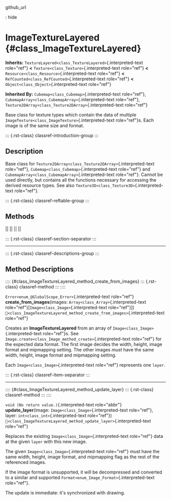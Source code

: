 github_url

:   hide

# ImageTextureLayered {#class_ImageTextureLayered}

**Inherits:** `TextureLayered<class_TextureLayered>`{.interpreted-text
role="ref"} **\<** `Texture<class_Texture>`{.interpreted-text
role="ref"} **\<** `Resource<class_Resource>`{.interpreted-text
role="ref"} **\<** `RefCounted<class_RefCounted>`{.interpreted-text
role="ref"} **\<** `Object<class_Object>`{.interpreted-text role="ref"}

**Inherited By:** `Cubemap<class_Cubemap>`{.interpreted-text
role="ref"}, `CubemapArray<class_CubemapArray>`{.interpreted-text
role="ref"}, `Texture2DArray<class_Texture2DArray>`{.interpreted-text
role="ref"}

Base class for texture types which contain the data of multiple
`ImageTexture<class_ImageTexture>`{.interpreted-text role="ref"}s. Each
image is of the same size and format.

::: {.rst-class}
classref-introduction-group
:::

## Description

Base class for `Texture2DArray<class_Texture2DArray>`{.interpreted-text
role="ref"}, `Cubemap<class_Cubemap>`{.interpreted-text role="ref"} and
`CubemapArray<class_CubemapArray>`{.interpreted-text role="ref"}. Cannot
be used directly, but contains all the functions necessary for accessing
the derived resource types. See also
`Texture3D<class_Texture3D>`{.interpreted-text role="ref"}.

::: {.rst-class}
classref-reftable-group
:::

## Methods

||
||
||
||

::: {.rst-class}
classref-section-separator
:::

------------------------------------------------------------------------

::: {.rst-class}
classref-descriptions-group
:::

## Method Descriptions

:::: {#class_ImageTextureLayered_method_create_from_images}
::: {.rst-class}
classref-method
:::
::::

`Error<enum_@GlobalScope_Error>`{.interpreted-text role="ref"}
**create_from_images**(images: `Array<class_Array>`{.interpreted-text
role="ref"}\[`Image<class_Image>`{.interpreted-text role="ref"}\])
`🔗<class_ImageTextureLayered_method_create_from_images>`{.interpreted-text
role="ref"}

Creates an **ImageTextureLayered** from an array of
`Image<class_Image>`{.interpreted-text role="ref"}s. See
`Image.create<class_Image_method_create>`{.interpreted-text role="ref"}
for the expected data format. The first image decides the width, height,
image format and mipmapping setting. The other images *must* have the
same width, height, image format and mipmapping setting.

Each `Image<class_Image>`{.interpreted-text role="ref"} represents one
`layer`.

::: {.rst-class}
classref-item-separator
:::

------------------------------------------------------------------------

:::: {#class_ImageTextureLayered_method_update_layer}
::: {.rst-class}
classref-method
:::
::::

`void (No return value.)`{.interpreted-text role="abbr"}
**update_layer**(image: `Image<class_Image>`{.interpreted-text
role="ref"}, layer: `int<class_int>`{.interpreted-text role="ref"})
`🔗<class_ImageTextureLayered_method_update_layer>`{.interpreted-text
role="ref"}

Replaces the existing `Image<class_Image>`{.interpreted-text role="ref"}
data at the given `layer` with this new image.

The given `Image<class_Image>`{.interpreted-text role="ref"} must have
the same width, height, image format, and mipmapping flag as the rest of
the referenced images.

If the image format is unsupported, it will be decompressed and
converted to a similar and supported
`Format<enum_Image_Format>`{.interpreted-text role="ref"}.

The update is immediate: it\'s synchronized with drawing.
